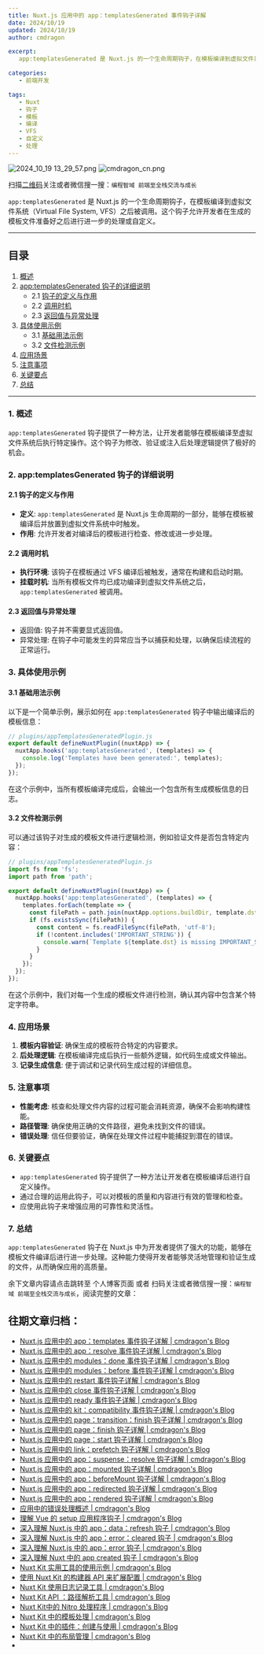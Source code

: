 ```yaml
---
title: Nuxt.js 应用中的 app：templatesGenerated 事件钩子详解
date: 2024/10/19
updated: 2024/10/19
author: cmdragon

excerpt:
   app:templatesGenerated 是 Nuxt.js 的一个生命周期钩子，在模板编译到虚拟文件系统（Virtual File System, VFS）之后被调用。这个钩子允许开发者在生成的模板文件准备好之后进行进一步的处理或自定义。

categories:
   - 前端开发

tags:
   - Nuxt
   - 钩子
   - 模板
   - 编译
   - VFS
   - 自定义
   - 处理
---
```


<img src="https://static.amd794.com/blog/images/2024_10_19 13_29_57.png@blog" title="2024_10_19 13_29_57.png" alt="2024_10_19 13_29_57.png"/>

<img src="https://static.amd794.com/blog/images/cmdragon_cn.png" title="cmdragon_cn.png" alt="cmdragon_cn.png"/>


扫描[二维码](https://static.amd794.com/blog/images/cmdragon_cn.png)关注或者微信搜一搜：`编程智域 前端至全栈交流与成长`



`app:templatesGenerated` 是 Nuxt.js 的一个生命周期钩子，在模板编译到虚拟文件系统（Virtual File System, VFS）之后被调用。这个钩子允许开发者在生成的模板文件准备好之后进行进一步的处理或自定义。

---

## 目录

1. [概述](#1-概述)
2. [app:templatesGenerated 钩子的详细说明](#2-apptemplatesgenerated-钩子的详细说明)
   - 2.1 [钩子的定义与作用](#21-钩子的定义与作用)
   - 2.2 [调用时机](#22-调用时机)
   - 2.3 [返回值与异常处理](#23-返回值与异常处理)
3. [具体使用示例](#3-具体使用示例)
   - 3.1 [基础用法示例](#31-基础用法示例)
   - 3.2 [文件检测示例](#32-文件检测示例)
4. [应用场景](#4-应用场景)
5. [注意事项](#5-注意事项)
6. [关键要点](#6-关键要点)
7. [总结](#7-总结)

---

### 1. 概述

`app:templatesGenerated` 钩子提供了一种方法，让开发者能够在模板编译至虚拟文件系统后执行特定操作。这个钩子为修改、验证或注入后处理逻辑提供了极好的机会。

### 2. app:templatesGenerated 钩子的详细说明

#### 2.1 钩子的定义与作用

- **定义**: `app:templatesGenerated` 是 Nuxt.js 生命周期的一部分，能够在模板被编译后并放置到虚拟文件系统中时触发。
- **作用**: 允许开发者对编译后的模板进行检查、修改或进一步处理。

#### 2.2 调用时机

- **执行环境**: 该钩子在模板通过 VFS 编译后被触发，通常在构建和启动时期。
- **挂载时机**: 当所有模板文件均已成功编译到虚拟文件系统之后，`app:templatesGenerated` 被调用。

#### 2.3 返回值与异常处理

- 返回值: 钩子并不需要显式返回值。
- 异常处理: 在钩子中可能发生的异常应当予以捕获和处理，以确保后续流程的正常运行。

### 3. 具体使用示例

#### 3.1 基础用法示例

以下是一个简单示例，展示如何在 `app:templatesGenerated` 钩子中输出编译后的模板信息：

```javascript
// plugins/appTemplatesGeneratedPlugin.js
export default defineNuxtPlugin((nuxtApp) => {
  nuxtApp.hooks('app:templatesGenerated', (templates) => {
    console.log('Templates have been generated:', templates);
  });
});
```

在这个示例中，当所有模板编译完成后，会输出一个包含所有生成模板信息的日志。

#### 3.2 文件检测示例

可以通过该钩子对生成的模板文件进行逻辑检测，例如验证文件是否包含特定内容：

```javascript
// plugins/appTemplatesGeneratedPlugin.js
import fs from 'fs';
import path from 'path';

export default defineNuxtPlugin((nuxtApp) => {
  nuxtApp.hooks('app:templatesGenerated', (templates) => {
    templates.forEach(template => {
      const filePath = path.join(nuxtApp.options.buildDir, template.dst);
      if (fs.existsSync(filePath)) {
        const content = fs.readFileSync(filePath, 'utf-8');
        if (!content.includes('IMPORTANT_STRING')) {
          console.warn(`Template ${template.dst} is missing IMPORTANT_STRING.`);
        }
      }
    });
  });
});
```

在这个示例中，我们对每一个生成的模板文件进行检测，确认其内容中包含某个特定字符串。

### 4. 应用场景

1. **模板内容验证**: 确保生成的模板符合特定的内容要求。
2. **后处理逻辑**: 在模板编译完成后执行一些额外逻辑，如代码生成或文件输出。
3. **记录生成信息**: 便于调试和记录代码生成过程的详细信息。

### 5. 注意事项

- **性能考虑**: 核查和处理文件内容的过程可能会消耗资源，确保不会影响构建性能。
- **路径管理**: 确保使用正确的文件路径，避免未找到文件的错误。
- **错误处理**: 信任但要验证，确保在处理文件过程中能捕捉到潜在的错误。

### 6. 关键要点

- `app:templatesGenerated` 钩子提供了一种方法让开发者在模板编译后进行自定义操作。
- 通过合理的运用此钩子，可以对模板的质量和内容进行有效的管理和检查。
- 应使用此钩子来增强应用的可靠性和灵活性。

### 7. 总结

`app:templatesGenerated` 钩子在 Nuxt.js 中为开发者提供了强大的功能，能够在模板文件编译后进行进一步处理。这种能力使得开发者能够灵活地管理和验证生成的文件，从而确保应用的高质量。

余下文章内容请点击跳转至 个人博客页面 或者 扫码关注或者微信搜一搜：`编程智域 前端至全栈交流与成长`，阅读完整的文章：

## 往期文章归档：

- [Nuxt.js 应用中的 app：templates 事件钩子详解 | cmdragon's Blog](https://blog.cmdragon.cn/posts/ace6c53275c4/)
- [Nuxt.js 应用中的 app：resolve 事件钩子详解 | cmdragon's Blog](https://blog.cmdragon.cn/posts/9ea12f07cc2a/)
- [Nuxt.js 应用中的 modules：done 事件钩子详解 | cmdragon's Blog](https://blog.cmdragon.cn/posts/397fbad66fab/)
- [Nuxt.js 应用中的 modules：before 事件钩子详解 | cmdragon's Blog](https://blog.cmdragon.cn/posts/5b5669bca701/)
- [Nuxt.js 应用中的 restart 事件钩子详解 | cmdragon's Blog](https://blog.cmdragon.cn/posts/25888bf37a0f/)
- [Nuxt.js 应用中的 close 事件钩子详解 | cmdragon's Blog](https://blog.cmdragon.cn/posts/ec1665a791a5/)
- [Nuxt.js 应用中的 ready 事件钩子详解 | cmdragon's Blog](https://blog.cmdragon.cn/posts/37d771762c8f/)
- [Nuxt.js 应用中的 kit：compatibility 事件钩子详解 | cmdragon's Blog](https://blog.cmdragon.cn/posts/52224e8e71ec/)
- [Nuxt.js 应用中的 page：transition：finish 钩子详解 | cmdragon's Blog](https://blog.cmdragon.cn/posts/80acaed2b809/)
- [Nuxt.js 应用中的 page：finish 钩子详解 | cmdragon's Blog](https://blog.cmdragon.cn/posts/2e422732f13a/)
- [Nuxt.js 应用中的 page：start 钩子详解 | cmdragon's Blog](https://blog.cmdragon.cn/posts/9876204f1a7b/)
- [Nuxt.js 应用中的 link：prefetch 钩子详解 | cmdragon's Blog](https://blog.cmdragon.cn/posts/3821d8f8b93e/)
- [Nuxt.js 应用中的 app：suspense：resolve 钩子详解 | cmdragon's Blog](https://blog.cmdragon.cn/posts/aca9f9d7692b/)
- [Nuxt.js 应用中的 app：mounted 钩子详解 | cmdragon's Blog](https://blog.cmdragon.cn/posts/a07f12bddf8c/)
- [Nuxt.js 应用中的 app：beforeMount 钩子详解 | cmdragon's Blog](https://blog.cmdragon.cn/posts/bbdca1e3d9a5/)
- [Nuxt.js 应用中的 app：redirected 钩子详解 | cmdragon's Blog](https://blog.cmdragon.cn/posts/c83b294c7a07/)
- [Nuxt.js 应用中的 app：rendered 钩子详解 | cmdragon's Blog](https://blog.cmdragon.cn/posts/26479872ffdc/)
- [应用中的错误处理概述 | cmdragon's Blog](https://blog.cmdragon.cn/posts/5c9b317a962a/)
- [理解 Vue 的 setup 应用程序钩子 | cmdragon's Blog](https://blog.cmdragon.cn/posts/405db1302a23/)
- [深入理解 Nuxt.js 中的 app：data：refresh 钩子 | cmdragon's Blog](https://blog.cmdragon.cn/posts/6f0c4f34bc45/)
- [深入理解 Nuxt.js 中的 app：error：cleared 钩子 | cmdragon's Blog](https://blog.cmdragon.cn/posts/732d62232fb8/)
- [深入理解 Nuxt.js 中的 app：error 钩子 | cmdragon's Blog](https://blog.cmdragon.cn/posts/cb83a085e7a4/)
- [深入理解 Nuxt 中的 app created 钩子 | cmdragon's Blog](https://blog.cmdragon.cn/posts/188ad06ef45a/)
- [Nuxt Kit 实用工具的使用示例 | cmdragon's Blog](https://blog.cmdragon.cn/posts/a66da411afd2/)
- [使用 Nuxt Kit 的构建器 API 来扩展配置 | cmdragon's Blog](https://blog.cmdragon.cn/posts/f6e87c3cf111/)
- [Nuxt Kit 使用日志记录工具 | cmdragon's Blog](https://blog.cmdragon.cn/posts/37ad5a680e7d/)
- [Nuxt Kit API ：路径解析工具 | cmdragon's Blog](https://blog.cmdragon.cn/posts/441492dbf6ae/)
- [Nuxt Kit中的 Nitro 处理程序 | cmdragon's Blog](https://blog.cmdragon.cn/posts/2bd1fe409aca/)
- [Nuxt Kit 中的模板处理 | cmdragon's Blog](https://blog.cmdragon.cn/posts/4cf144d7b562/)
- [Nuxt Kit 中的插件：创建与使用 | cmdragon's Blog](https://blog.cmdragon.cn/posts/080baafc9cf0/)
- [Nuxt Kit 中的布局管理 | cmdragon's Blog](https://blog.cmdragon.cn/posts/1c99e3fc4fb0/)
-

